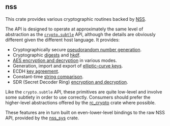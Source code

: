 ## nss

This crate provides various cryptographic routines backed by
[NSS](https://developer.mozilla.org/en-US/docs/Mozilla/Projects/NSS).

The API is designed to operate at approximately the same level of abstraction as the
[`crypto.subtle`](https://developer.mozilla.org/en-US/docs/Web/API/SubtleCrypto) API, although the details are obviously
different given the different host language.  It provides:

* Cryptographically secure [pseudorandom number generation](./src/pk11/slot.rs).
* Cryptographic [digests](./src/pk11/context.rs) and [hkdf](./src/pk11/sym_key.rs).
* [AES encryption and decryption](./src/aes.rs) in various modes.
* Generation, import and export of [elliptic-curve keys](./src/ec.rs).
* ECDH [key agreement](./src/ecdh.rs).
* Constant-time [string comparison](./src/secport.rs).
* SDR (Secret Decoder Ring) [encryption and decryption](./src/sdr.rs).

Like the `crypto.subtle` API, these primitives are quite low-level and involve some subtlety in order to use correctly.
Consumers should prefer the higher-level abstractions offered by the [rc_crypto](../) crate where possible.

These features are in turn built on even-lower-level bindings to the raw NSS API, provided by the [nss_sys](./nss_sys)
crate.
